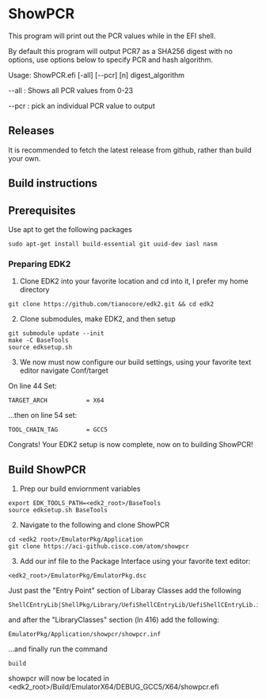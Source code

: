# ShowPCR

This program will print out the PCR values while in the EFI shell.

By default this program will output PCR7 as a SHA256 digest with no options, use options below to specify PCR and hash algorithm.

Usage: ShowPCR.efi [-all] [--pcr] [n] digest_algorithm

--all : Shows all PCR values from 0-23

--pcr : pick an individual PCR value to output

## Releases

It is recommended to fetch the latest release from github, rather
than build your own.

## Build instructions

## Prerequisites

Use apt to get the following packages
```
sudo apt-get install build-essential git uuid-dev iasl nasm
```

### Preparing EDK2

1) Clone EDK2 into your favorite location and cd into it, I prefer my home directory

```
git clone https://github.com/tianocore/edk2.git && cd edk2
```

2) Clone submodules, make EDK2, and then setup 

```
git submodule update --init
make -C BaseTools
source edksetup.sh
```
3) We now must now configure our build settings, using your favorite text editor navigate Conf/target

On line 44 Set:
```
TARGET_ARCH           = X64
```

...then on line 54 set:
```
TOOL_CHAIN_TAG        = GCC5
```

Congrats! Your EDK2 setup is now complete, now on to building ShowPCR!

## Build ShowPCR

1) Prep our build enviornment variables 
```
export EDK_TOOLS_PATH=<edk2_root>/BaseTools
source edksetup.sh BaseTools
```
2) Navigate to the following and clone ShowPCR
```
cd <edk2 root>/EmulatorPkg/Application
git clone https://aci-github.cisco.com/atom/showpcr
```
3) Add our inf file to the Package Interface using your favorite text editor:
```
<edk2_root>/EmulatorPkg/EmulatorPkg.dsc
```
Just past the "Entry Point" section of Libaray Classes add the following

```
ShellCEntryLib|ShellPkg/Library/UefiShellCEntryLib/UefiShellCEntryLib.inf
```
and after the "LibraryClasses" section (ln 416) add the following:
```
EmulatorPkg/Application/showpcr/showpcr.inf
```


...and finally run the command
```
build
```

showpcr will now be located in <edk2_root>/Build/EmulatorX64/DEBUG_GCC5/X64/showpcr.efi

